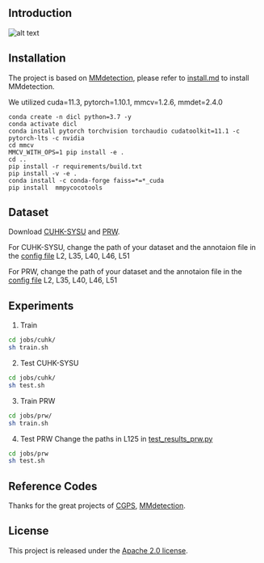 ## Introduction

![alt text](https://jsd.cdn.zzko.cn/gh/nothingtosay404/OL_PersonSearch@main/resources/image.png)


## Installation

The project is based on [MMdetection](https://github.com/open-mmlab/mmdetection), please refer to [install.md](docs/install.md) to install MMdetection.

We utilized cuda=11.3, pytorch=1.10.1, mmcv=1.2.6, mmdet=2.4.0

    conda create -n dicl python=3.7 -y
    conda activate dicl
    conda install pytorch torchvision torchaudio cudatoolkit=11.1 -c pytorch-lts -c nvidia
    cd mmcv
    MMCV_WITH_OPS=1 pip install -e .
    cd ..
    pip install -r requirements/build.txt
    pip install -v -e .
    conda install -c conda-forge faiss=*=*_cuda
    pip install  mmpycocotools

## Dataset

Download [CUHK-SYSU](https://github.com/ShuangLI59/person_search) and [PRW](https://github.com/liangzheng06/PRW-baseline).

For CUHK-SYSU, change the path of your dataset and the annotaion file in the [config file](configs/_base_/datasets/coco_reid_unsup.py) L2, L35, L40, L46, L51

For PRW, change the path of your dataset and the annotaion file in the [config file](configs/_base_/datasets/coco_reid_unsup_prw.py) L2, L35, L40, L46, L51

## Experiments
  1. Train
   ```bash
   cd jobs/cuhk/
   sh train.sh
   ```
  2. Test CUHK-SYSU
   ```bash
   cd jobs/cuhk/
   sh test.sh
   ```
   3. Train PRW
   ```bash
   cd jobs/prw/
   sh train.sh
   ```
   4. Test PRW
   Change the paths in L125 in [test_results_prw.py](tools/test_results_prw.py)
   ```bash
   cd jobs/prw
   sh test.sh
   ```


## Reference Codes
Thanks for the great projects of [CGPS](https://github.com/ljpadam/CGPS), [MMdetection](https://github.com/open-mmlab/mmdetection).
## License

This project is released under the [Apache 2.0 license](LICENSE).
